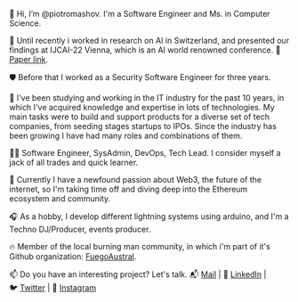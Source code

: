 👋 Hi, I’m @piotromashov. I'm a Software Engineer and Ms. in Computer Science.

🧠 Until recently i worked in research on AI in Switzerland, and presented our findings at IJCAI-22 Vienna, which is an AI world renowned conference. 📝  [Paper link](https://doi.org/10.24963/ijcai.2022/104).

🛡️ Before that I worked as a Security Software Engineer for three years.

🎯 I've been studying and working in the IT industry for the past 10 years, in which I've acquired knowledge and expertise in lots of technologies.
My main tasks were to build and support products for a diverse set of tech companies, from seeding stages startups to IPOs.
Since the industry has been growing I have had many roles and combinations of them.

👨‍💻 Software Engineer, SysAdmin, DevOps, Tech Lead. I consider myself a jack of all trades and quick learner.

💞️ Currently I have a newfound passion about Web3, the future of the internet, so I'm taking time off and diving deep into the Ethereum ecosystem and community.

🎧 As a hobby, I develop different lightning systems using arduino, and I'm a Techno DJ/Producer, events producer.

🔥 Member of the local burning man community, in which i'm part of it's Github organization: [FuegoAustral](https://github.com/fuegoaustral).

📫 Do you have an interesting project? Let's talk. 📬 [Mail](promachov@gmail.com) | 💼 [LinkedIn](https://www.linkedin.com/in/piotromashov/) | 🐦 [Twitter](https://twitter.com/piotromashov) | 📸 [Instagram](https://www.instagram.com/piotromashov/)   
